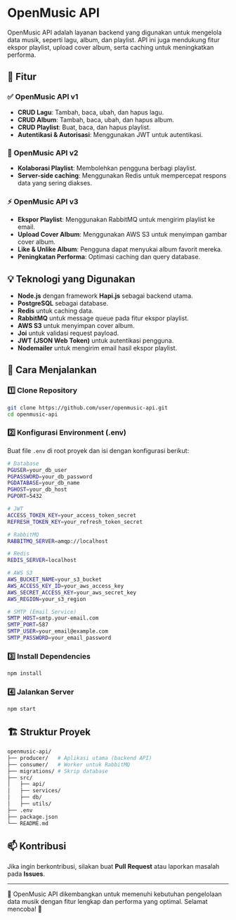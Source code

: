 # OpenMusic API

OpenMusic API adalah layanan backend yang digunakan untuk mengelola data musik, seperti lagu, album, dan playlist. API ini juga mendukung fitur ekspor playlist, upload cover album, serta caching untuk meningkatkan performa.

## 📌 Fitur

### **✅ OpenMusic API v1**
- **CRUD Lagu**: Tambah, baca, ubah, dan hapus lagu.
- **CRUD Album**: Tambah, baca, ubah, dan hapus album.
- **CRUD Playlist**: Buat, baca, dan hapus playlist.
- **Autentikasi & Autorisasi**: Menggunakan JWT untuk autentikasi.

### **🚀 OpenMusic API v2**
- **Kolaborasi Playlist**: Membolehkan pengguna berbagi playlist.
- **Server-side caching**: Menggunakan Redis untuk mempercepat respons data yang sering diakses.

### **⚡ OpenMusic API v3**
- **Ekspor Playlist**: Menggunakan RabbitMQ untuk mengirim playlist ke email.
- **Upload Cover Album**: Menggunakan AWS S3 untuk menyimpan gambar cover album.
- **Like & Unlike Album**: Pengguna dapat menyukai album favorit mereka.
- **Peningkatan Performa**: Optimasi caching dan query database.

## 💡 Teknologi yang Digunakan
- **Node.js** dengan framework **Hapi.js** sebagai backend utama.
- **PostgreSQL** sebagai database.
- **Redis** untuk caching data.
- **RabbitMQ** untuk message queue pada fitur ekspor playlist.
- **AWS S3** untuk menyimpan cover album.
- **Joi** untuk validasi request payload.
- **JWT (JSON Web Token)** untuk autentikasi pengguna.
- **Nodemailer** untuk mengirim email hasil ekspor playlist.

## 🔧 Cara Menjalankan

### **1️⃣ Clone Repository**
```sh
git clone https://github.com/user/openmusic-api.git
cd openmusic-api
```

### **2️⃣ Konfigurasi Environment (.env)**
Buat file `.env` di root proyek dan isi dengan konfigurasi berikut:
```sh
# Database
PGUSER=your_db_user
PGPASSWORD=your_db_password
PGDATABASE=your_db_name
PGHOST=your_db_host
PGPORT=5432

# JWT
ACCESS_TOKEN_KEY=your_access_token_secret
REFRESH_TOKEN_KEY=your_refresh_token_secret

# RabbitMQ
RABBITMQ_SERVER=amqp://localhost

# Redis
REDIS_SERVER=localhost

# AWS S3
AWS_BUCKET_NAME=your_s3_bucket
AWS_ACCESS_KEY_ID=your_aws_access_key
AWS_SECRET_ACCESS_KEY=your_aws_secret_key
AWS_REGION=your_s3_region

# SMTP (Email Service)
SMTP_HOST=smtp.your-email.com
SMTP_PORT=587
SMTP_USER=your_email@example.com
SMTP_PASSWORD=your_email_password
```

### **3️⃣ Install Dependencies**
```sh
npm install
```

### **4️⃣ Jalankan Server**
```sh
npm start
```

## 🏗️ Struktur Proyek
```sh
openmusic-api/
├── producer/   # Aplikasi utama (backend API)
├── consumer/   # Worker untuk RabbitMQ
├── migrations/ # Skrip database
├── src/
│   ├── api/
│   ├── services/
│   ├── db/
│   ├── utils/
├── .env
├── package.json
└── README.md
```

## 📫 Kontribusi
Jika ingin berkontribusi, silakan buat **Pull Request** atau laporkan masalah pada **Issues**.

---
🚀 OpenMusic API dikembangkan untuk memenuhi kebutuhan pengelolaan data musik dengan fitur lengkap dan performa yang optimal. Selamat mencoba! 🎵

